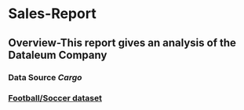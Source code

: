 # Sales-Report
## Overview-This report gives an analysis of the Dataleum Company
### Data Source _Cargo_
### [Football/Soccer dataset](https://www.kaggle.com/datasets/oles04/bundesliga-soccer-player)
